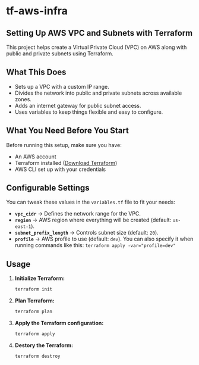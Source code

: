 # tf-aws-infra
## Setting Up AWS VPC and Subnets with Terraform  

This project helps create a Virtual Private Cloud (VPC) on AWS along with public and private subnets using Terraform.

## What This Does  

- Sets up a VPC with a custom IP range.  
- Divides the network into public and private subnets across available zones.  
- Adds an internet gateway for public subnet access.  
- Uses variables to keep things flexible and easy to configure.  

## What You Need Before You Start  

Before running this setup, make sure you have:  

- An AWS account  
- Terraform installed ([Download Terraform](https://developer.hashicorp.com/terraform/downloads))  
- AWS CLI set up with your credentials  

## Configurable Settings  

You can tweak these values in the `variables.tf` file to fit your needs:

- **`vpc_cidr`** → Defines the network range for the VPC.  
- **`region`** → AWS region where everything will be created (default: `us-east-1`).  
- **`subnet_prefix_length`** → Controls subnet size (default: `20`).  
- **`profile`** → AWS profile to use (default: `dev`). You can also specify it when running commands like this:  ```terraform apply -var="profile=dev"```

## Usage

1. **Initialize Terraform:**  
   ```sh
   terraform init
   ```
2. **Plan Terraform:**
   ```bash
   terraform plan
   ```
3. **Apply the Terraform configuration:**
   ```bash
   terraform apply
   ```
4. **Destory the Terraform:**
   ```bash
   terraform destroy 
   ```